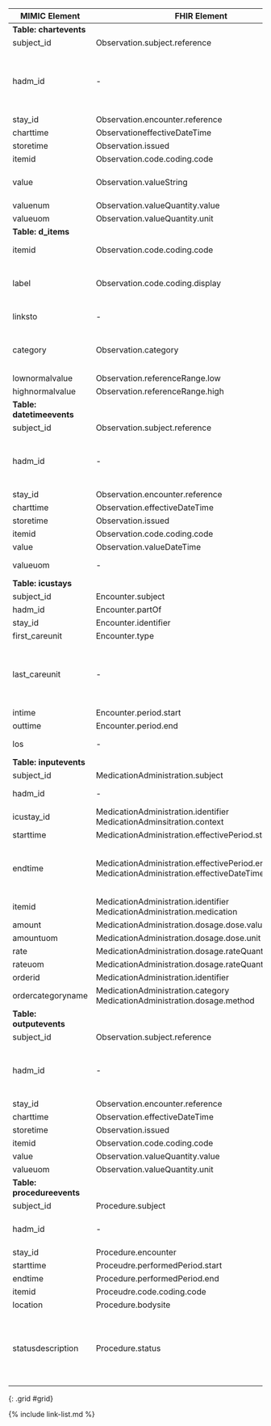 |MIMIC Element         |FHIR Element                                                                              |FHIR Profile/Resource                                                                                                       |Notes                                                                                                                    |
|----------------------|------------------------------------------------------------------------------------------|----------------------------------------------------------------------------------------------------------------------------|-------------------------------------------------------------------------------------------------------------------------|
|**Table: chartevents**    |                                                                                          |                                                                                                                            |                                                                                                                         |
|subject\_id           |Observation.subject.reference                                                             |[MimicObservationChartevents]                                                                                             |                                                                                                                         |
|hadm\_id              |\-                                                                                        |\-                                                                                                                          |Not currently mapped, EncounterICU references hadm\_id, so need double link to get there                                 |
|stay\_id              |Observation.encounter.reference                                                           |[MimicObservationChartevents]                                                                                             |                                                                                                                         |
|charttime             |ObservationeffectiveDateTime                                                              |[MimicObservationChartevents]                                                                                             |                                                                                                                         |
|storetime             |Observation.issued                                                                        |[MimicObservationChartevents]                                                                                             |                                                                                                                         |
|itemid                |Observation.code.coding.code                                                              |[MimicObservationChartevents]                                                                                             |                                                                                                                         |
|value                 |Observation.valueString                                                                   |[MimicObservationChartevents]                                                                                             |valueString only set if  valuenum is not present                                                                         |
|valuenum              |Observation.valueQuantity.value                                                           |[MimicObservationChartevents]                                                                                             |                                                                                                                         |
|valueuom              |Observation.valueQuantity.unit                                                            |[MimicObservationChartevents]                                                                                             |                                                                                                                         |
|**Table: d\_items**       |                                                                                          |                                                                                                                            |                                                                                                                         |
|itemid                |Observation.code.coding.code                                                              |[MimicProcedureICU]                                                                                                       |Use d\_items.linskto to get itemid                                                                                       |
|label                 |Observation.code.coding.display                                                           |[MimicObservationChartevents], [MimicObservationDatetimevents], [MimicObservationOutputevents]. [MimicProcedureICU]|Use d\_items.linksto to get label value associated with profile                                                          |
|linksto               |\-                                                                                        |\-                                                                                                                          |Used to filter for profiles                                                                                              |
|category              |Observation.category                                                                      |[MimicObservationChartevents], [MimicObservationDatetimevents], [MimicObservationOutputevents], [MimicProcedureICU]|Use d\_items.linksto to get category value associated with profile                                                       |
|lownormalvalue        |Observation.referenceRange.low                                                            |[MimicObservationChartevents]                                                                                             |                                                                                                                         |
|highnormalvalue       |Observation.referenceRange.high                                                           |[MimicObservationChartevents]                                                                                             |                                                                                                                         |
|**Table: datetimeevents** |                                                                                          |                                                                                                                            |                                                                                                                         |
|subject\_id           |Observation.subject.reference                                                             |[MimicObservationDatetimeevents]                                                                                           |Convert to UUID5                                                                                                         |
|hadm\_id              |\-                                                                                        |\-                                                                                                                          |Can only reference one encounter, so stay\_id encounter will reference back to this hadm\_id                             |
|stay\_id              |Observation.encounter.reference                                                           |[MimicObservationDatetimeevents]                                                                                           |                                                                                                                         |
|charttime             |Observation.effectiveDateTime                                                             |[MimicObservationDatetimeevents]                                                                                           |                                                                                                                         |
|storetime             |Observation.issued                                                                        |[MimicObservationDatetimeevents]                                                                                           |                                                                                                                         |
|itemid                |Observation.code.coding.code                                                              |[MimicObservationDatetimeevents]                                                                                           |                                                                                                                         |
|value                 |Observation.valueDateTime                                                                 |[MimicObservationDatetimeevents]                                                                                           |                                                                                                                         |
|valueuom              |\-                                                                                        |\-                                                                                                                          |Not relevant for datetimes                                                                                               |
|**Table: icustays**       |                                                                                          |                                                                                                                            |                                                                                                                         |
|subject\_id           |Encounter.subject                                                                         |[MimicEncounterICU]                                                                                                       |                                                                                                                         |
|hadm\_id              |Encounter.partOf                                                                          |[MimicEncounterICU]                                                                                                       |                                                                                                                         |
|stay\_id              |Encounter.identifier                                                                      |[MimicEncounterICU]                                                                                                       |                                                                                                                         |
|first\_careunit       |Encounter.type                                                                            |[MimicEncounterICU]                                                                                                       |                                                                                                                         |
|last\_careunit        |\-                                                                                        |\-                                                                                                                          |not used currently, but may update to include all icu transfers from mimic\_core.transfers table                         |
|intime                |Encounter.period.start                                                                    |[MimicEncounterICU]                                                                                                       |                                                                                                                         |
|outtime               |Encounter.period.end                                                                      |[MimicEncounterICU]                                                                                                       |                                                                                                                         |
|los                   |\-                                                                                        |\-                                                                                                                          |Not used, inferred from outtime-intime                                                                                   |
|**Table: inputevents**    |                                                                                          |                                                                                                                            |                                                                                                                         |
|subject\_id           |MedicationAdministration.subject                                                          |[MimicMedicationAdministrationICU]                                                                                      |                                                                                                                         |
|hadm\_id              |\-                                                                                        |\-                                                                                                                          |Referenced from stay\_id Encounter                                                                                       |
|icustay\_id           |MedicationAdministration.identifier<br>MedicationAdminsitration.context                   |[MimicMedicationAdministrationICU]                                                                                      |                                                                                                                         |
|starttime             |MedicationAdministration.effectivePeriod.start                                            |[MimicMedicationAdministrationICU]                                                                                      |                                                                                                                         |
|endtime               |MedicationAdministration.effectivePeriod.end<br>MedicationAdministration.effectiveDateTime|[MimicMedicationAdministrationICU]                                                                                      |Use effectivePeriod for infusions with rates, use effectiveDateTime otherwise                                            |
|itemid                |MedicationAdministration.identifier<br>MedicationAdministration.medication                |[MimicMedicationAdministrationICU]                                                                                      |                                                                                                                         |
|amount                |MedicationAdministration.dosage.dose.value                                                |[MimicMedicationAdministrationICU]                                                                                      |                                                                                                                         |
|amountuom             |MedicationAdministration.dosage.dose.unit                                                 |[MimicMedicationAdministrationICU]                                                                                      |                                                                                                                         |
|rate                  |MedicationAdministration.dosage.rateQuantity.value                                        |[MimicMedicationAdministrationICU]                                                                                      |                                                                                                                         |
|rateuom               |MedicationAdministration.dosage.rateQuantity.rateuom                                      |[MimicMedicationAdministrationICU]                                                                                      |                                                                                                                         |
|orderid               |MedicationAdministration.identifier                                                       |[MimicMedicationAdministrationICU]                                                                                      |                                                                                                                         |
|ordercategoryname     |MedicationAdministration.category<br>MedicationAdministration.dosage.method               |[MimicMedicationAdministrationICU]                                                                                      |                                                                                                                         |
|**Table: outputevents**   |                                                                                          |                                                                                                                            |                                                                                                                         |
|subject\_id           |Observation.subject.reference                                                             |[MimicObservationOutputevents]                                                                                            |Convert to UUID5                                                                                                         |
|hadm\_id              |\-                                                                                        |\-                                                                                                                          |Can only reference one encounter, so stay\_id encounter will reference back to this hadm\_id                             |
|stay\_id              |Observation.encounter.reference                                                           |[MimicObservationOutputevents]                                                                                            |                                                                                                                         |
|charttime             |Observation.effectiveDateTime                                                             |[MimicObservationOutputevents]                                                                                            |                                                                                                                         |
|storetime             |Observation.issued                                                                        |[MimicObservationOutputevents]                                                                                            |                                                                                                                         |
|itemid                |Observation.code.coding.code                                                              |[MimicObservationOutputevents]                                                                                            |                                                                                                                         |
|value                 |Observation.valueQuantity.value                                                           |[MimicObservationOutputevents]                                                                                            |                                                                                                                         |
|valueuom              |Observation.valueQuantity.unit                                                            |[MimicObservationOutputevents]                                                                                            |
|**Table: procedureevents**|                                                                                          |                                                                                                                            |                                                                                                                         |
|subject\_id           |Procedure.subject                                                                         |[MimicProcedureICU]                                                                                                       |                                                                                                                         |
|hadm\_id              |\-                                                                                        |\-                                                                                                                          |This is referenced inside the encounterICU                                                                               |
|stay\_id              |Procedure.encounter                                                                       |[MimicProcedureICU]                                                                                                       |                                                                                                                         |
|starttime             |Proceudre.performedPeriod.start                                                           |[MimicProcedureICU]                                                                                                       |                                                                                                                         |
|endtime               |Procedure.performedPeriod.end                                                             |[MimicProcedureICU]                                                                                                       |                                                                                                                         |
|itemid                |Proceudre.code.coding.code                                                                |[MimicProcedureICU]                                                                                                       |                                                                                                                         |
|location              |Procedure.bodysite                                                                        |[MimicProcedureICU]                                                                                                       |                                                                                                                         |
|statusdescription     |Procedure.status                                                                          |[MimicProcedureICU]                                                                                                       |Not everything completes here... (FinishedRunning, Paused, Stopped). Added with fhir\_etl to map to required fhir binding|
{: .grid #grid}

{% include link-list.md %}